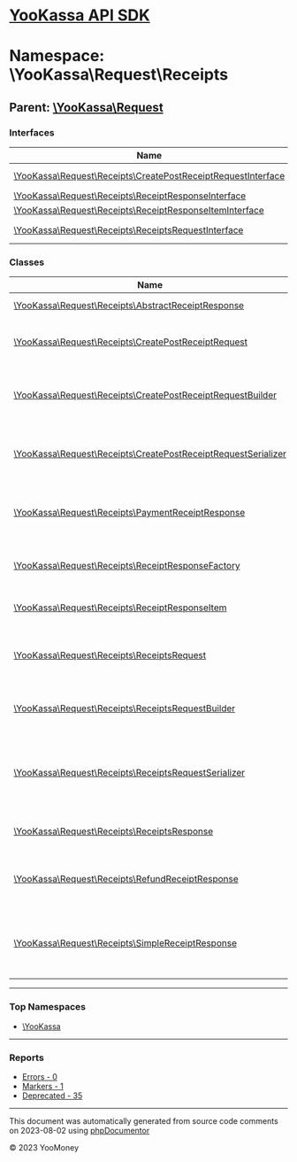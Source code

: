 # [YooKassa API SDK](../home.md)

# Namespace: \YooKassa\Request\Receipts

## Parent: [\YooKassa\Request](../namespaces/yookassa-request.md)

### Interfaces

| Name | Summary |
| ---- | ------- |
| [\YooKassa\Request\Receipts\CreatePostReceiptRequestInterface](../classes/YooKassa-Request-Receipts-CreatePostReceiptRequestInterface.md) | Interface CreateReceiptRequestInterface |
| [\YooKassa\Request\Receipts\ReceiptResponseInterface](../classes/YooKassa-Request-Receipts-ReceiptResponseInterface.md) | Interface ReceiptInterface |
| [\YooKassa\Request\Receipts\ReceiptResponseItemInterface](../classes/YooKassa-Request-Receipts-ReceiptResponseItemInterface.md) | Interface ReceiptItemInterface |
| [\YooKassa\Request\Receipts\ReceiptsRequestInterface](../classes/YooKassa-Request-Receipts-ReceiptsRequestInterface.md) | Интерфейс объекта запроса списка возвратов |

### Classes

| Name | Summary |
| ---- | ------- |
| [\YooKassa\Request\Receipts\AbstractReceiptResponse](../classes/YooKassa-Request-Receipts-AbstractReceiptResponse.md) | Class AbstractReceipt |
| [\YooKassa\Request\Receipts\CreatePostReceiptRequest](../classes/YooKassa-Request-Receipts-CreatePostReceiptRequest.md) | Класс объекта запроса к API на создание чека |
| [\YooKassa\Request\Receipts\CreatePostReceiptRequestBuilder](../classes/YooKassa-Request-Receipts-CreatePostReceiptRequestBuilder.md) | Класс билдера объектов запросов к API на создание чека |
| [\YooKassa\Request\Receipts\CreatePostReceiptRequestSerializer](../classes/YooKassa-Request-Receipts-CreatePostReceiptRequestSerializer.md) | Класс сериалайзера объекта запроса к API создание чека |
| [\YooKassa\Request\Receipts\PaymentReceiptResponse](../classes/YooKassa-Request-Receipts-PaymentReceiptResponse.md) | Класс описывающий чек, привязанный к платежу |
| [\YooKassa\Request\Receipts\ReceiptResponseFactory](../classes/YooKassa-Request-Receipts-ReceiptResponseFactory.md) | Фабричный класс для работы с чеками |
| [\YooKassa\Request\Receipts\ReceiptResponseItem](../classes/YooKassa-Request-Receipts-ReceiptResponseItem.md) | Класс, описывающий товар в чеке |
| [\YooKassa\Request\Receipts\ReceiptsRequest](../classes/YooKassa-Request-Receipts-ReceiptsRequest.md) | Класс объекта запроса к API списка возвратов магазина |
| [\YooKassa\Request\Receipts\ReceiptsRequestBuilder](../classes/YooKassa-Request-Receipts-ReceiptsRequestBuilder.md) | Класс билдера объектов запросов к API списка чеков |
| [\YooKassa\Request\Receipts\ReceiptsRequestSerializer](../classes/YooKassa-Request-Receipts-ReceiptsRequestSerializer.md) | Класс сериализатора объектов запросов к API для получения списка возвратов |
| [\YooKassa\Request\Receipts\ReceiptsResponse](../classes/YooKassa-Request-Receipts-ReceiptsResponse.md) | Класс для работы со списком чеков |
| [\YooKassa\Request\Receipts\RefundReceiptResponse](../classes/YooKassa-Request-Receipts-RefundReceiptResponse.md) | Класс описывающий чек, привязанный к возврату |
| [\YooKassa\Request\Receipts\SimpleReceiptResponse](../classes/YooKassa-Request-Receipts-SimpleReceiptResponse.md) | Класс описывающий чек, не привязанный ни к платежу ни к возврату |

---

### Top Namespaces

* [\YooKassa](../namespaces/yookassa.md)

---

### Reports
* [Errors - 0](../reports/errors.md)
* [Markers - 1](../reports/markers.md)
* [Deprecated - 35](../reports/deprecated.md)

---

This document was automatically generated from source code comments on 2023-08-02 using [phpDocumentor](http://www.phpdoc.org/)

&copy; 2023 YooMoney